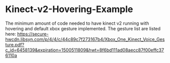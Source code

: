 # Kinect-v2-Hovering-Example
The minimum amount of code needed to have kinect v2 running with hovering and default xbox gesture implemented.
The gesture list are listed here: https://secure-hwcdn.libsyn.com/p/4/4/c/44c89c7f273167b4/Xbox_One_Kinect_Voice_Gesture.pdf?c_id=6458139&expiration=1500511809&hwt=8f6bd111ad08aecc87f00effc376110a
